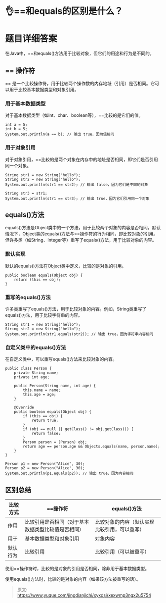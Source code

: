 # 👌==和equals的区别是什么？

# 题目详细答案
在Java中，==和equals()方法用于比较对象，但它们的用途和行为是不同的。

## == 操作符
== 是一个比较操作符，用于比较两个操作数的内存地址（引用）是否相同。它可以用于比较基本数据类型和对象引用。

### 用于基本数据类型
对于基本数据类型（如int、char、boolean等），==比较的是它们的值。

```plain
int a = 5;
int b = 5;
System.out.println(a == b); // 输出 true，因为值相同
```

### 用于对象引用
对于对象引用，==比较的是两个对象在内存中的地址是否相同，即它们是否引用同一个对象。

```plain
String str1 = new String("hello");
String str2 = new String("hello");
System.out.println(str1 == str2); // 输出 false，因为它们是不同的对象

String str3 = str1;
System.out.println(str1 == str3); // 输出 true，因为它们引用同一个对象
```

## equals()方法
equals()方法是Object类中的一个方法，用于比较两个对象的内容是否相同。默认情况下，Object类的equals()方法与==操作符的行为相同，即比较对象的引用。但许多类（如String、Integer等）重写了equals()方法，用于比较对象的内容。

### 默认实现
默认的equals()方法在Object类中定义，比较的是对象的引用。

```plain
public boolean equals(Object obj) {
    return (this == obj);
}
```

### 重写的equals()方法
许多类重写了equals()方法，用于比较对象的内容。例如，String类重写了equals()方法，用于比较字符串的内容。

```plain
String str1 = new String("hello");
String str2 = new String("hello");
System.out.println(str1.equals(str2)); // 输出 true，因为字符串内容相同
```

### 自定义类中的equals()方法
在自定义类中，可以重写equals()方法来比较对象的内容。

```plain
public class Person {
    private String name;
    private int age;

    public Person(String name, int age) {
        this.name = name;
        this.age = age;
    }

    @Override
    public boolean equals(Object obj) {
        if (this == obj) {
            return true;
        }
        if (obj == null || getClass() != obj.getClass()) {
            return false;
        }
        Person person = (Person) obj;
        return age == person.age && Objects.equals(name, person.name);
    }
}

Person p1 = new Person("Alice", 30);
Person p2 = new Person("Alice", 30);
System.out.println(p1.equals(p2)); // 输出 true，因为内容相同
```

## 区别总结
| 比较方式 | ==操作符 | equals()方法 |
| --- | --- | --- |
| 作用 | 比较引用是否相同（对于基本数据类型比较值是否相同） | 比较对象的内容（默认实现比较引用，可以重写） |
| 用于 | 基本数据类型和对象引用 | 对象内容 |
| 默认行为 | 比较引用 | 比较引用（可以被重写） |


使用==操作符时，比较的是对象的引用是否相同，除非用于基本数据类型。

使用equals()方法时，比较的是对象的内容（如果该方法被重写的话）。



> 原文: <https://www.yuque.com/jingdianjichi/xyxdsi/xexwmp3ngx2u5754>